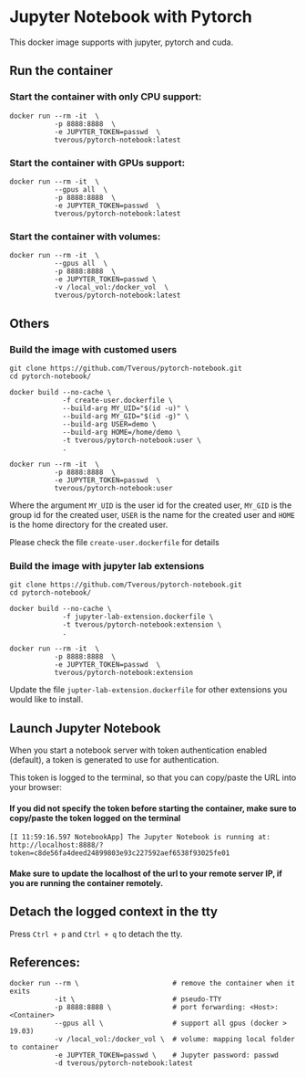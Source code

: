 # Jupyter Notebook with Pytorch

This docker image supports with jupyter, pytorch and cuda.

## Run the container

### Start the container with only CPU support:
```
docker run --rm -it  \
           -p 8888:8888  \
           -e JUPYTER_TOKEN=passwd  \
           tverous/pytorch-notebook:latest
```

### Start the container with GPUs support:
```
docker run --rm -it  \
           --gpus all  \
           -p 8888:8888  \
           -e JUPYTER_TOKEN=passwd  \
           tverous/pytorch-notebook:latest
```

### Start the container with volumes:
```
docker run --rm -it  \
           --gpus all  \
           -p 8888:8888  \
           -e JUPYTER_TOKEN=passwd \
           -v /local_vol:/docker_vol  \
           tverous/pytorch-notebook:latest
```

## Others
### Build the image with customed users

```
git clone https://github.com/Tverous/pytorch-notebook.git
cd pytorch-notebook/
```
```
docker build --no-cache \
             -f create-user.dockerfile \
             --build-arg MY_UID="$(id -u)" \
             --build-arg MY_GID="$(id -g)" \
             --build-arg USER=demo \
             --build-arg HOME=/home/demo \
             -t tverous/pytorch-notebook:user \
             .
```
```
docker run --rm -it  \
           -p 8888:8888  \
           -e JUPYTER_TOKEN=passwd  \
           tverous/pytorch-notebook:user
```
Where the argument `MY_UID` is the user id for the created user, `MY_GID` is the group id for the created user, `USER` is the name for the created user and `HOME` is the home directory for the created user.

Please check the file `create-user.dockerfile` for details

### Build the image with jupyter lab extensions
```
git clone https://github.com/Tverous/pytorch-notebook.git
cd pytorch-notebook/
```
```
docker build --no-cache \
             -f jupyter-lab-extension.dockerfile \
             -t tverous/pytorch-notebook:extension \
             .
```
```
docker run --rm -it  \
           -p 8888:8888  \
           -e JUPYTER_TOKEN=passwd  \
           tverous/pytorch-notebook:extension
```

Update the file `jupter-lab-extension.dockerfile` for other extensions you would like to install.


## Launch Jupyter Notebook

When you start a notebook server with token authentication enabled (default), a token is generated to use for authentication. 

This token is logged to the terminal, so that you can copy/paste the URL into your browser:

#### If you did not specify the token before starting the container, make sure to copy/paste the token logged on the terminal

```
[I 11:59:16.597 NotebookApp] The Jupyter Notebook is running at:
http://localhost:8888/?token=c8de56fa4deed24899803e93c227592aef6538f93025fe01
```

#### Make sure to update the localhost of the url to your remote server IP, if you are running the container remotely.

## Detach the logged context in the tty

Press `Ctrl + p` and `Ctrl + q` to detach the tty.

## References:
```
docker run --rm \                       # remove the container when it exits
           -it \                        # pseudo-TTY
           -p 8888:8888 \               # port forwarding: <Host>:<Container>
           --gpus all \                 # support all gpus (docker > 19.03)
           -v /local_vol:/docker_vol \  # volume: mapping local folder to container
           -e JUPYTER_TOKEN=passwd \    # Jupyter password: passwd
           -d tverous/pytorch-notebook:latest
```
